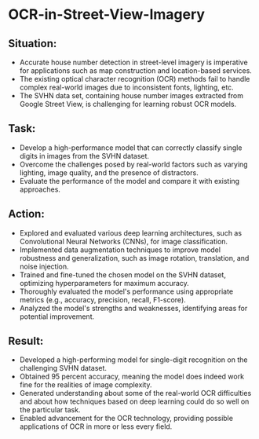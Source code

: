 # OCR-in-Street-View-Imagery

## Situation:

- Accurate house number detection in street-level imagery is imperative for applications such as map construction and location-based services.
- The existing optical character recognition (OCR) methods fail to handle complex real-world images due to inconsistent fonts, lighting, etc.
- The SVHN data set, containing house number images extracted from Google Street View, is challenging for learning robust OCR models.

## Task:

- Develop a high-performance model that can correctly classify single digits in images from the SVHN dataset.
- Overcome the challenges posed by real-world factors such as varying lighting, image quality, and the presence of distractors.
- Evaluate the performance of the model and compare it with existing approaches.

## Action:

- Explored and evaluated various deep learning architectures, such as Convolutional Neural Networks (CNNs), for image classification.
- Implemented data augmentation techniques to improve model robustness and generalization, such as image rotation, translation, and noise injection.
- Trained and fine-tuned the chosen model on the SVHN dataset, optimizing hyperparameters for maximum accuracy.
- Thoroughly evaluated the model's performance using appropriate metrics (e.g., accuracy, precision, recall, F1-score).
- Analyzed the model's strengths and weaknesses, identifying areas for potential improvement.

## Result:

- Developed a high-performing model for single-digit recognition on the challenging SVHN dataset.
- Obtained 95 percent accuracy, meaning the model does indeed work fine for the realities of image complexity.
- Generated understanding about some of the real-world OCR difficulties and about how techniques based on deep learning could do so well on the particular task.
- Enabled advancement for the OCR technology, providing possible applications of OCR in more or less every field.
